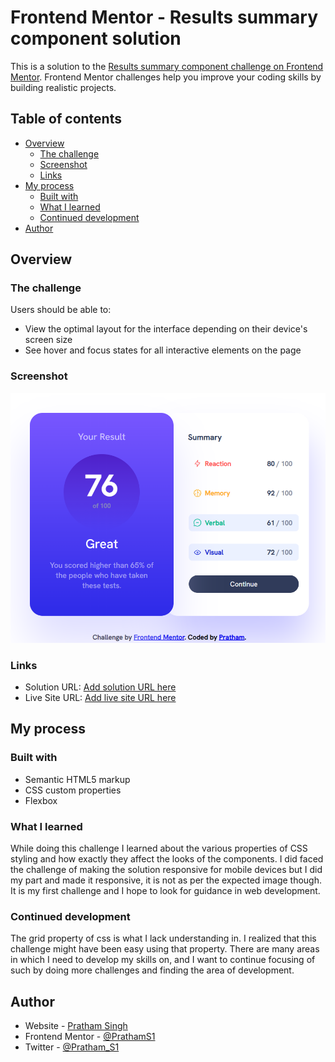 # Frontend Mentor - Results summary component solution

This is a solution to the [Results summary component challenge on Frontend Mentor](https://www.frontendmentor.io/challenges/results-summary-component-CE_K6s0maV). Frontend Mentor challenges help you improve your coding skills by building realistic projects. 

## Table of contents

- [Overview](#overview)
  - [The challenge](#the-challenge)
  - [Screenshot](#screenshot)
  - [Links](#links)
- [My process](#my-process)
  - [Built with](#built-with)
  - [What I learned](#what-i-learned)
  - [Continued development](#continued-development)
- [Author](#author)
## Overview
### The challenge

Users should be able to:

- View the optimal layout for the interface depending on their device's screen size
- See hover and focus states for all interactive elements on the page

### Screenshot

![](./screenshot/webPreview.png)


### Links

- Solution URL: [Add solution URL here](https://your-solution-url.com)
- Live Site URL: [Add live site URL here](https://your-live-site-url.com)

## My process

### Built with

- Semantic HTML5 markup
- CSS custom properties
- Flexbox

### What I learned

While doing this challenge I learned about the various properties of CSS styling and how exactly they affect the looks of the components. I did faced the challenge of making the solution responsive for mobile devices but I did my part and made it responsive, it is not as per the expected image though.
It is my first challenge and I hope to look for guidance in web development.

### Continued development

The grid property of css is what I lack understanding in. I realized that this challenge might have been easy using that property. There are many areas in which I need to develop my skills on, and I want to continue focusing of such by doing more challenges and finding the area of development.

## Author

- Website - [Pratham Singh](https://www.your-site.com)
- Frontend Mentor - [@PrathamS1](https://www.frontendmentor.io/profile/PrathamS1)
- Twitter - [@Pratham_S1](https://twitter.com/Pratham_S1)
